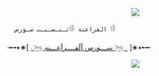 <p align="center"><img src="https://i0.wp.com/images.hive.blog/DQmZgGvu6YXrMNyDb4wVURLV14WNNSYs58R1kY64HNMSmCL/hive-didver1.gif"></p>

  
      تـنـصـيـب سـورس𓀛 الفراعنة 𓀛

╼╼•✬[  [𓏺 𓆋 ســـورس آلَفــــرآعـــنه 𓆋 ˼](https://t.me/co_od)  ]✬•╾╾


<p align="center"><img src="https://i0.wp.com/images.hive.blog/DQmZgGvu6YXrMNyDb4wVURLV14WNNSYs58R1kY64HNMSmCL/hive-didver1.gif"></p>

